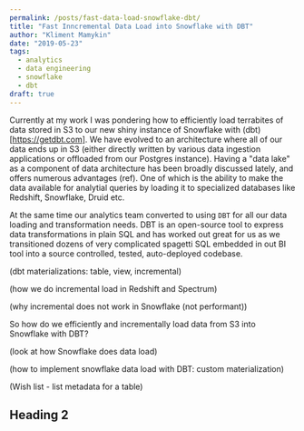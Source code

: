 ```yaml
---
permalink: /posts/fast-data-load-snowflake-dbt/
title: "Fast Inncremental Data Load into Snowflake with DBT"
author: "Kliment Mamykin"
date: "2019-05-23"
tags: 
  - analytics
  - data engineering
  - snowflake
  - dbt
draft: true
---
```


Currently at my work I was pondering how to efficiently load terrabites of data stored in S3 to 
our new shiny instance of Snowflake with (dbt)[https://getdbt.com]. We have evolved to an architecture
where all of our data ends up in S3 (either directly written by various data ingestion applications
or offloaded from our Postgres instance). Having a "data lake" as a component of data architecture has been 
broadly discussed lately, and offers numerous advantages (ref). One of which is the ability to make 
the data available for analytial queries by loading it to specialized databases like Redshift, Snowflake, Druid etc.

At the same time our analytics team converted to using `DBT` for all our data loading and transformation needs.
DBT is an open-source tool to express data transformations in plain SQL and has worked out great 
for us as we transitioned dozens of very complicated spagetti SQL embedded in out BI tool 
into a source controlled, tested, auto-deployed codebase. 

(dbt materializations: table, view, incremental)

(how we do incremental load in Redshift and Spectrum)

(why incremental does not work in Snowflake (not performant))

So how do we efficiently and incrementally load data from S3 into Snowflake with DBT?

(look at how Snowflake does data load)

(how to implement snowflake data load with DBT: custom materialization)

(Wish list - list metadata for a table)

## Heading 2
